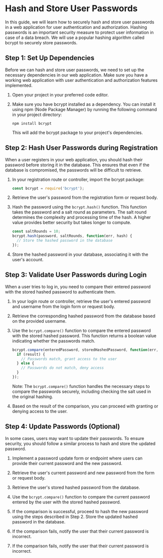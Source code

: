 # Hash and Store User Passwords

In this guide, we will learn how to securely hash and store user passwords in a web application for user authentication and authorization. Hashing passwords is an important security measure to protect user information in case of a data breach. We will use a popular hashing algorithm called bcrypt to securely store passwords.

## Step 1: Set Up Dependencies

Before we can hash and store user passwords, we need to set up the necessary dependencies in our web application. Make sure you have a working web application with user authentication and authorization features implemented.

1. Open your project in your preferred code editor.

2. Make sure you have bcrypt installed as a dependency. You can install it using npm (Node Package Manager) by running the following command in your project directory:

   ```
   npm install bcrypt
   ```

   This will add the bcrypt package to your project's dependencies.

## Step 2: Hash User Passwords during Registration

When a user registers in your web application, you should hash their password before storing it in the database. This ensures that even if the database is compromised, the passwords will be difficult to retrieve.

1. In your registration route or controller, import the bcrypt package:

   ```javascript
   const bcrypt = require('bcrypt');
   ```

2. Retrieve the user's password from the registration form or request body.

3. Hash the password using the `bcrypt.hash()` function. This function takes the password and a salt round as parameters. The salt round determines the complexity and processing time of the hash. A higher value provides better security but takes longer to compute.

   ```javascript
   const saltRounds = 10;
   bcrypt.hash(password, saltRounds, function(err, hash) {
     // Store the hashed password in the database
   });
   ```

4. Store the hashed password in your database, associating it with the user's account.

## Step 3: Validate User Passwords during Login

When a user tries to log in, you need to compare their entered password with the stored hashed password to authenticate them.

1. In your login route or controller, retrieve the user's entered password and username from the login form or request body.

2. Retrieve the corresponding hashed password from the database based on the provided username.

3. Use the `bcrypt.compare()` function to compare the entered password with the stored hashed password. This function returns a boolean value indicating whether the passwords match.

   ```javascript
   bcrypt.compare(enteredPassword, storedHashedPassword, function(err, result) {
     if (result) {
       // Passwords match, grant access to the user
     } else {
       // Passwords do not match, deny access
     }
   });
   ```

   Note: The `bcrypt.compare()` function handles the necessary steps to compare the passwords securely, including checking the salt used in the original hashing.

4. Based on the result of the comparison, you can proceed with granting or denying access to the user.

## Step 4: Update Passwords (Optional)

In some cases, users may want to update their passwords. To ensure security, you should follow a similar process to hash and store the updated password.

1. Implement a password update form or endpoint where users can provide their current password and the new password.

2. Retrieve the user's current password and new password from the form or request body.

3. Retrieve the user's stored hashed password from the database.

4. Use the `bcrypt.compare()` function to compare the current password entered by the user with the stored hashed password.

5. If the comparison is successful, proceed to hash the new password using the steps described in Step 2. Store the updated hashed password in the database.

6. If the comparison fails, notify the user that their current password is incorrect.
6. If the comparison fails, notify the user that their current password is incorrect.
